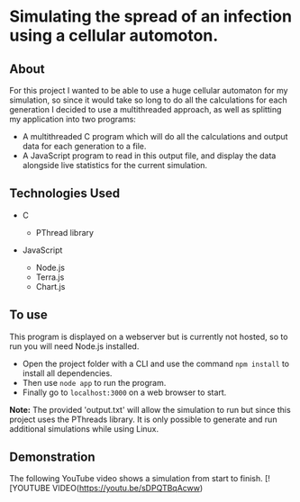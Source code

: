 # Simulating the spread of an infection using a cellular automoton.

## About
For this project I wanted to be able to use a huge cellular automaton for my simulation, so since it would take so long to do all the calculations for each generation I decided to use a multithreaded approach, as well as splitting my application into two programs:

- A multithreaded C program which will do all the calculations and output data for each generation to a file.
- A JavaScript program to read in this output file, and display the data alongside live statistics for the current simulation.

## Technologies Used
- C
  - PThread library

- JavaScript
  - Node.js
  - Terra.js
  - Chart.js

## To use
This program is displayed on a webserver but is currently not hosted, so to run you will need Node.js installed.

- Open the project folder with a CLI and use the command ```npm install``` to install all dependencies.
- Then use ```node app``` to run the program.
- Finally go to ```localhost:3000``` on a web browser to start.

**Note:** The provided 'output.txt' will allow the simulation to run but since this project uses the PThreads library. It is only possible to generate and run additional simulations while using Linux.

## Demonstration
The following YouTube video shows a simulation from start to finish.
[![YOUTUBE VIDEO(https://youtu.be/sDPQTBqAcww)

